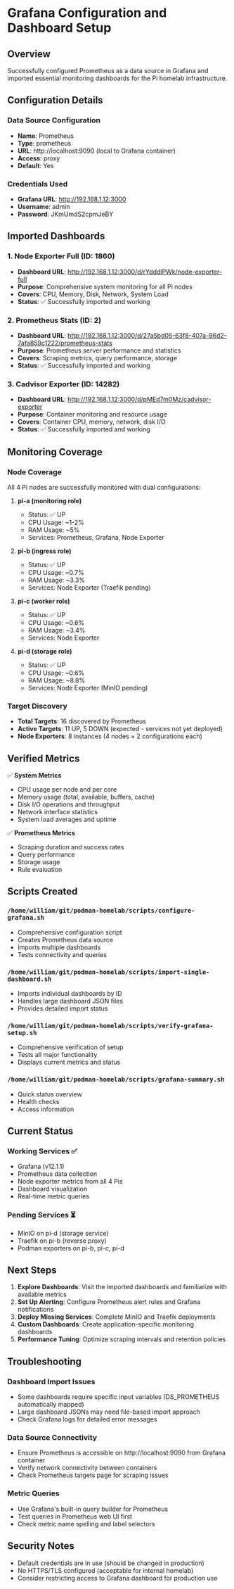 # Grafana Configuration and Dashboard Setup

## Overview

Successfully configured Prometheus as a data source in Grafana and imported essential monitoring dashboards for the Pi homelab infrastructure.

## Configuration Details

### Data Source Configuration
- **Name**: Prometheus
- **Type**: prometheus
- **URL**: http://localhost:9090 (local to Grafana container)
- **Access**: proxy
- **Default**: Yes

### Credentials Used
- **Grafana URL**: http://192.168.1.12:3000
- **Username**: admin
- **Password**: JKmUmdS2cpmJeBY

## Imported Dashboards

### 1. Node Exporter Full (ID: 1860)
- **Dashboard URL**: http://192.168.1.12:3000/d/rYdddlPWk/node-exporter-full
- **Purpose**: Comprehensive system monitoring for all Pi nodes
- **Covers**: CPU, Memory, Disk, Network, System Load
- **Status**: ✅ Successfully imported and working

### 2. Prometheus Stats (ID: 2)
- **Dashboard URL**: http://192.168.1.12:3000/d/27a5bd05-63f8-407a-96d2-7afa859c1222/prometheus-stats
- **Purpose**: Prometheus server performance and statistics
- **Covers**: Scraping metrics, query performance, storage
- **Status**: ✅ Successfully imported and working

### 3. Cadvisor Exporter (ID: 14282)
- **Dashboard URL**: http://192.168.1.12:3000/d/pMEd7m0Mz/cadvisor-exporter
- **Purpose**: Container monitoring and resource usage
- **Covers**: Container CPU, memory, network, disk I/O
- **Status**: ✅ Successfully imported and working

## Monitoring Coverage

### Node Coverage
All 4 Pi nodes are successfully monitored with dual configurations:

1. **pi-a (monitoring role)**
   - Status: ✅ UP
   - CPU Usage: ~1-2%
   - RAM Usage: ~5%
   - Services: Prometheus, Grafana, Node Exporter

2. **pi-b (ingress role)**
   - Status: ✅ UP  
   - CPU Usage: ~0.7%
   - RAM Usage: ~3.3%
   - Services: Node Exporter (Traefik pending)

3. **pi-c (worker role)**
   - Status: ✅ UP
   - CPU Usage: ~0.6%
   - RAM Usage: ~3.4%
   - Services: Node Exporter

4. **pi-d (storage role)**
   - Status: ✅ UP
   - CPU Usage: ~0.6%
   - RAM Usage: ~8.8%
   - Services: Node Exporter (MinIO pending)

### Target Discovery
- **Total Targets**: 16 discovered by Prometheus
- **Active Targets**: 11 UP, 5 DOWN (expected - services not yet deployed)
- **Node Exporters**: 8 instances (4 nodes × 2 configurations each)

## Verified Metrics

✅ **System Metrics**
- CPU usage per node and per core
- Memory usage (total, available, buffers, cache)
- Disk I/O operations and throughput
- Network interface statistics
- System load averages and uptime

✅ **Prometheus Metrics**
- Scraping duration and success rates
- Query performance
- Storage usage
- Rule evaluation

## Scripts Created

### `/home/william/git/podman-homelab/scripts/configure-grafana.sh`
- Comprehensive configuration script
- Creates Prometheus data source
- Imports multiple dashboards
- Tests connectivity and queries

### `/home/william/git/podman-homelab/scripts/import-single-dashboard.sh`
- Imports individual dashboards by ID
- Handles large dashboard JSON files
- Provides detailed import status

### `/home/william/git/podman-homelab/scripts/verify-grafana-setup.sh`  
- Comprehensive verification of setup
- Tests all major functionality
- Displays current metrics and status

### `/home/william/git/podman-homelab/scripts/grafana-summary.sh`
- Quick status overview
- Health checks
- Access information

## Current Status

### Working Services ✅
- Grafana (v12.1.1)
- Prometheus data collection
- Node exporter metrics from all 4 Pis
- Dashboard visualization
- Real-time metric queries

### Pending Services ⏳
- MinIO on pi-d (storage service)
- Traefik on pi-b (reverse proxy)
- Podman exporters on pi-b, pi-c, pi-d

## Next Steps

1. **Explore Dashboards**: Visit the imported dashboards and familiarize with available metrics
2. **Set Up Alerting**: Configure Prometheus alert rules and Grafana notifications  
3. **Deploy Missing Services**: Complete MinIO and Traefik deployments
4. **Custom Dashboards**: Create application-specific monitoring dashboards
5. **Performance Tuning**: Optimize scraping intervals and retention policies

## Troubleshooting

### Dashboard Import Issues
- Some dashboards require specific input variables (DS_PROMETHEUS automatically mapped)
- Large dashboard JSONs may need file-based import approach
- Check Grafana logs for detailed error messages

### Data Source Connectivity
- Ensure Prometheus is accessible on http://localhost:9090 from Grafana container
- Verify network connectivity between containers
- Check Prometheus targets page for scraping issues

### Metric Queries
- Use Grafana's built-in query builder for Prometheus
- Test queries in Prometheus web UI first
- Check metric name spelling and label selectors

## Security Notes

- Default credentials are in use (should be changed in production)
- No HTTPS/TLS configured (acceptable for internal homelab)
- Consider restricting access to Grafana dashboard for production use
